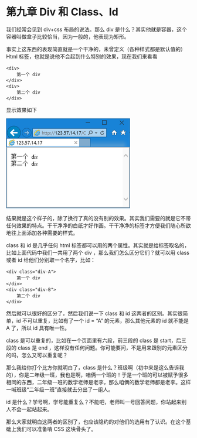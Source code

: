 第九章 Div 和 Class、Id
===

我们经常会见到 div+css 布局的说法。那么 div 是什么？其实他就是容器，这个容器叫做盒子比较恰当，因为一般的，他表现为矩形。

事实上这东西的表现简直就是一个干净的，未曾定义（各种样式都是默认值的） Html 标签，也就是说他不会起到什么特别的效果，现在我们来看看

	<div>
		第一个 div
	</div>
	<div>
		第二个 div
	</div>

显示效果如下

![图9-1](images/9-1.png)

结果就是这个样子的，除了换行了真的没有别的效果。其实我们需要的就是它不带任何效果的特点。干干净净的白纸才好作画。干干净净的标签才方便我们随心所欲地往上面添加各种需要的样式。

class 和 id 是几乎任何 html 标签都可以用的两个属性。其实就是给标签取名的，比如上面代码中我们一共用了两个 div ，那么我们怎么区分它们？就可以用 class 或者 id 给他们分别取一个名字，比如：

	<div class="div-A">
		第一个 div
	</div>
	<div class="div-B">
		第二个 div
	</div>

然后就可以很好的区分了，然后我们说一下 class 和 id 这两者的区别。其实很简单，id 不可以重复，比如有了一个 id = “A” 的元素，那么其他元素的 id 就不能是 A 了，所以 id 具有唯一性。

class 是可以重复的，比如在一个页面里有六段，前三段的 class 是 start，后三段的 class 是 end ，这样没有任何问题。你可能要问，不是用来跟别的元素区分的吗，怎么又可以重复呢？

那么我给你打个比方你就明白了，class 是什么？班级啊（初中来是这么告诉我的），你是二年级一班，我也是啊，咱俩一个班的！于是一个班的可以被赋予很多相同的东西，二年级一班的数学老师是老李，那么咱俩的数学老师都是老李。这样一喊班级“二年级一班”直接就去分出了一组人。

id 是什么？学号啊，学号能重复么？不能吧，老师叫一号回答问题，你站起来别人不会一起站起来。

那么大家就明白这两者的区别了，也应该隐约的对他们的选用有了认识。在这个基础上我们可以准备啃 CSS 这块骨头了。